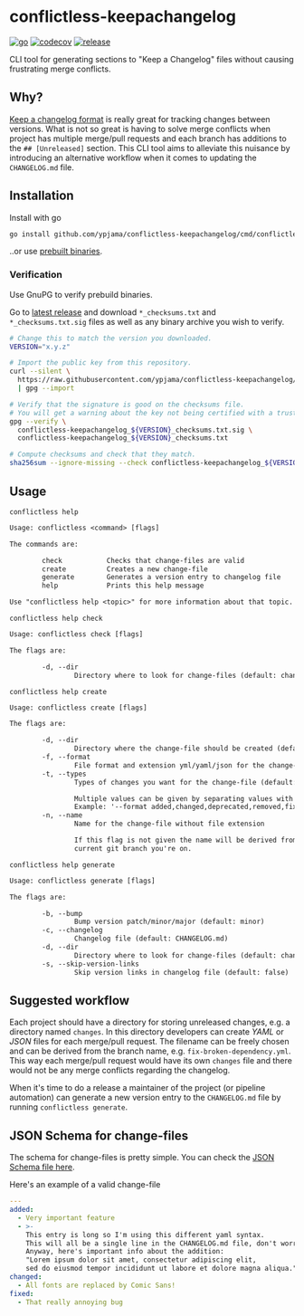 # conflictless-keepachangelog

[![go](https://github.com/ypjama/conflictless-keepachangelog/actions/workflows/go.yml/badge.svg?branch=main)](https://github.com/ypjama/conflictless-keepachangelog/actions/workflows/go.yml)
[![codecov](https://codecov.io/gh/ypjama/conflictless-keepachangelog/graph/badge.svg?token=9Q4JK8VNPO)](https://codecov.io/gh/ypjama/conflictless-keepachangelog)
[![release](https://img.shields.io/github/v/release/ypjama/conflictless-keepachangelog.svg)](https://github.com/ypjama/conflictless-keepachangelog/releases/latest)

CLI tool for generating sections to "Keep a Changelog" files without causing frustrating merge conflicts.

## Why?

[Keep a changelog format](https://keepachangelog.com/en/1.1.0/) is really great for tracking changes between versions. What is not so great is having to solve merge conflicts when project has multiple merge/pull requests and each branch has additions to the `## [Unreleased]` section. This CLI tool aims to alleviate this nuisance by introducing an alternative workflow when it comes to updating the `CHANGELOG.md` file.

## Installation

Install with go

```sh
go install github.com/ypjama/conflictless-keepachangelog/cmd/conflictless@latest
```

..or use [prebuilt binaries](https://github.com/ypjama/conflictless-keepachangelog/releases/latest).

### Verification

Use GnuPG to verify prebuild binaries.

Go to [latest release](https://github.com/ypjama/conflictless-keepachangelog/releases/latest) and
download `*_checksums.txt` and `*_checksums.txt.sig` files as well as any binary archive you wish to verify.

```sh
# Change this to match the version you downloaded.
VERSION="x.y.z"

# Import the public key from this repository.
curl --silent \
  https://raw.githubusercontent.com/ypjama/conflictless-keepachangelog/refs/heads/main/73D48E8B35873132.key \
  | gpg --import

# Verify that the signature is good on the checksums file.
# You will get a warning about the key not being certified with a trusted signature unfortunately.
gpg --verify \
  conflictless-keepachangelog_${VERSION}_checksums.txt.sig \
  conflictless-keepachangelog_${VERSION}_checksums.txt

# Compute checksums and check that they match.
sha256sum --ignore-missing --check conflictless-keepachangelog_${VERSION}_checksums.txt
```

## Usage

`conflictless help`

``` txt
Usage: conflictless <command> [flags]

The commands are:

        check           Checks that change-files are valid
        create          Creates a new change-file
        generate        Generates a version entry to changelog file
        help            Prints this help message

Use "conflictless help <topic>" for more information about that topic.
```

`conflictless help check`

``` txt
Usage: conflictless check [flags]

The flags are:

        -d, --dir
                Directory where to look for change-files (default: changes)
```

`conflictless help create`

```txt
Usage: conflictless create [flags]

The flags are:

        -d, --dir
                Directory where the change-file should be created (default: changes)
        -f, --format
                File format and extension yml/yaml/json for the change-file (default: yml)
        -t, --types
                Types of changes you want for the change-file (default: changed)

                Multiple values can be given by separating values with commas.
                Example: '--format added,changed,deprecated,removed,fixed,security'.
        -n, --name
                Name for the change-file without file extension

                If this flag is not given the name will be derived from the name of the
                current git branch you're on.
```

`conflictless help generate`

``` txt
Usage: conflictless generate [flags]

The flags are:

        -b, --bump
                Bump version patch/minor/major (default: minor)
        -c, --changelog
                Changelog file (default: CHANGELOG.md)
        -d, --dir
                Directory where to look for change-files (default: changes)
        -s, --skip-version-links
                Skip version links in changelog file (default: false)
```

## Suggested workflow

Each project should have a directory for storing unreleased changes, e.g. a directory named `changes`. In this directory developers can create _YAML_ or _JSON_ files for each merge/pull request. The filename can be freely chosen and can be derived from the branch name, e.g. `fix-broken-dependency.yml`. This way each merge/pull request would have its own `changes` file and there would not be any merge conflicts regarding the changelog.

When it's time to do a release a maintainer of the project (or pipeline automation) can generate a new version entry to the `CHANGELOG.md` file by running `conflictless generate`.

## JSON Schema for change-files

The schema for change-files is pretty simple. You can check the [JSON Schema file here](pkg/schema/jsonschema.json).

Here's an example of a valid change-file

```yml
---
added:
  - Very important feature
  - >-
    This entry is long so I'm using this different yaml syntax.
    This will all be a single line in the CHANGELOG.md file, don't worry.
    Anyway, here's important info about the addition:
    "Lorem ipsum dolor sit amet, consectetur adipiscing elit,
    sed do eiusmod tempor incididunt ut labore et dolore magna aliqua."
changed:
  - All fonts are replaced by Comic Sans!
fixed:
  - That really annoying bug
```
